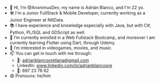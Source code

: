 - 👋 Hi, I’m @AnxnimusDev, my name is Adrián Blanco, and I'm 22 yo.
- 🛠️ I'm a Junior FullStack & Mobile Developer, currently working as a Junior Engineer at NttData.
- 📚 I have experience and knowledge especially with Java, but with C#, Python, PL/SQL and GDScript as well.
- 🌱 I’m currently enrolled in a Web Fullstack Bootcamp, and moreover I am currently learning Flutter using Dart, through Udemy.
- 👀 I’m interested in videogames, movies, and music.
- 📫 You can get in touch with me through:
  - 📩: adrianblancoorellana@gmail.com
  - LinkedIn: www.linkedin.com/in/adrianblancoore
  - 📲: 697 23 78 62
- 😄 Pronouns: he/him

<!---
AnxnimusDev/AnxnimusDev is a ✨ special ✨ repository because its `README.md` (this file) appears on your GitHub profile.
You can click the Preview link to take a look at your changes.
--->
